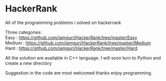 # HackerRank

All of the programming problems i solved on hackerrank

Three categories: <br/>
Easy   : https://github.com/iamguri/HackerRank/tree/master/Easy <br/>
Medium : https://github.com/iamguri/HackerRank/tree/master/Medium <br/>
Hard   : https://github.com/iamguri/HackerRank/tree/master/Hard <br/>

All the solution are available in C++ language.
I will soon turn to Python and create a new directory 

Suggestion in the code are most welcomed thanks enjoy programming.
